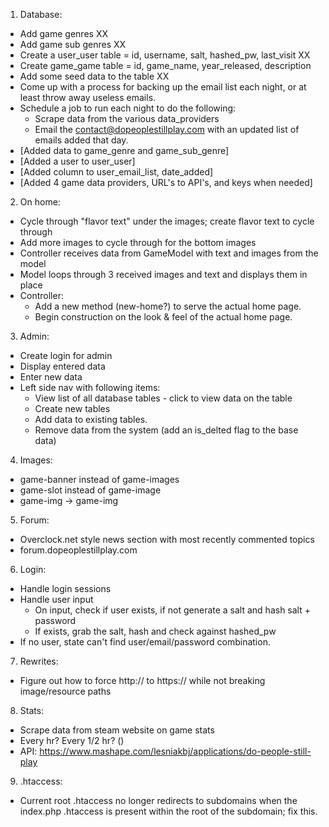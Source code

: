 1. Database:
  - Add game genres XX
  - Add game sub genres XX
  - Create a user_user table = id, username, salt, hashed_pw, last_visit XX
  - Create game_game table = id, game_name, year_released, description
  - Add some seed data to the table XX
  - Come up with a process for backing up the email list each night, or at least throw away useless emails.
  - Schedule a job to run each night to do the following:
    - Scrape data from the various data_providers
    - Email the contact@dopeoplestillplay.com with an updated list of emails added that day.
  - [Added data to game_genre and game_sub_genre]
  - [Added a user to user_user]
  - [Added column to user_email_list, date_added]
  - [Added 4 game data providers, URL's to API's, and keys when needed]

2. On home:
  - Cycle through "flavor text" under the images; create flavor text to cycle through
  - Add more images to cycle through for the bottom images
  - Controller receives data from GameModel with text and images from the model
  - Model loops through 3 received images and text and displays them in place
  - Controller:
    - Add a new method (new-home?) to serve the actual home page.
    - Begin construction on the look & feel of the actual home page.

3. Admin:
  - Create login for admin
  - Display entered data
  - Enter new data
  - Left side nav with following items:
    - View list of all database tables - click to view data on the table
    - Create new tables
    - Add data to existing tables. 
    - Remove data from the system (add an is_delted flag to the base data)
	
4. Images:
  - game-banner instead of game-images
  - game-slot instead of game-image
  - game-img -> game-img
	
5. Forum:
  - Overclock.net style news section with most recently commented topics
  - forum.dopeoplestillplay.com
	
6. Login:
  - Handle login sessions
  - Handle user input
    - On input, check if user exists, if not generate a salt and hash salt + password
    - If exists, grab the salt, hash and check against hashed_pw
  - If no user, state can't find user/email/password combination.
	
7. Rewrites:
  - Figure out how to force http:// to https:// while not breaking image/resource paths
	
8. Stats:
  - Scrape data from steam website on game stats
  - Every hr? Every 1/2 hr? ()
  - API: https://www.mashape.com/lesniakbj/applications/do-people-still-play
	
9. .htaccess:
  - Current root .htaccess no longer redirects to subdomains when the index.php .htaccess is present within the root of the subdomain; fix this.
	  
	
